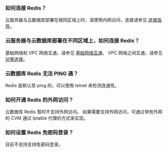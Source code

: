 ### 如何连接 Redis？
云服务器与云数据库部署在相同区域上时，请使用内网访问，连接请参见 [连接指导](https://cloud.tencent.com/document/product/239/9897)。

### 云服务器与云数据库部署在不同区域上，如何连接 Redis？
基础网络和 VPC 网络互通，请参见 [基础网络互通](https://cloud.tencent.com/document/product/215/5002)。
VPC 网络之间互通，请参见 [对等连接](https://cloud.tencent.com/document/product/215/5000)。

### 云数据库 Redis 无法 PING 通？ 
Redis 是默认禁 ping 的，可以使用 telnet 来检测连通性。

### 如何开通 Redis 的外网访问？ 
云数据库 Redis 暂时不支持外网访问。
如果需要支持外网访问，可通过带有外网的 CVM 通过 Iptable 代理的方式来实现。

### 如何设置 Redis 免密码登录？ 
目前不支持支持免密码登录。

